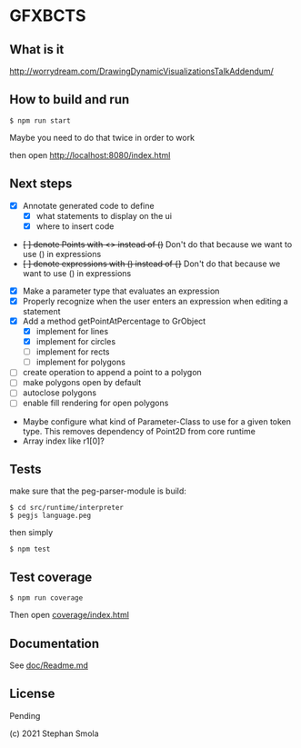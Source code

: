 GFXBCTS
=======

## What is it

http://worrydream.com/DrawingDynamicVisualizationsTalkAddendum/

## How to build and run

`$ npm run start`

Maybe you need to do that twice in order to work

then open [http://localhost:8080/index.html](http://localhost:8080/index.html)

## Next steps

* [x] Annotate generated code to define
  * [x] what statements to display on the ui
  * [x] where to insert code
* ~~[ ] denote Points with <> instead of ()~~ Don't do that because we want to use () in expressions
* ~~[ ] denote expressions with () instead of {}~~ Don't do that because we want to use () in expressions
* [x] Make a parameter type that evaluates an expression
* [x] Properly recognize when the user enters an expression when editing a statement
* [x] Add a method getPointAtPercentage to GrObject
  * [x] implement for lines
  * [x] implement for circles
  * [ ] implement for rects
  * [ ] implement for polygons
* [ ] create operation to append a point to a polygon
* [ ] make polygons open by default
* [ ] autoclose polygons
* [ ] enable fill rendering for open polygons
* Maybe configure what kind of Parameter-Class to use for a given token type. This removes dependency of Point2D from core runtime
* Array index like r1[0]?



## Tests

make sure that the peg-parser-module is build:

```
$ cd src/runtime/interpreter
$ pegjs language.peg
```


then simply

`$ npm test`

## Test coverage

`$ npm run coverage`

Then open [coverage/index.html](coverage/index.html)

## Documentation

See [doc/Readme.md](doc/Readme.md)


## License

Pending

(c) 2021 Stephan Smola